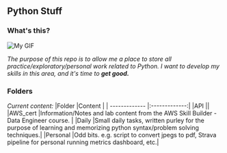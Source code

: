 ## Python Stuff

### What's this?
![My GIF](https://media.tenor.com/Z_vwnTVvKlsAAAAM/the-nightmare-before-christmas-jack-skellington.gif)

*The purpose of this repo is to allow me a place to store all practice/exploratory/personal work related to Python. I want to develop my skills in this area, and it's time to **get good.***

### Folders 

*Current content:*
|Folder         |Content        |
| ------------- |:-------------:|
|API            ||
|AWS_cert       |Information/Notes and lab content from the AWS Skill Builder - Data Engineer course. |
|Daily          |Small daily tasks, written purley for the purpose of learning and memorizing python syntax/problem solving techniques.|
|Personal       |Odd bits. e.g. script to convert jpegs to pdf, Strava pipeline for personal running metrics dashboard, etc.|

